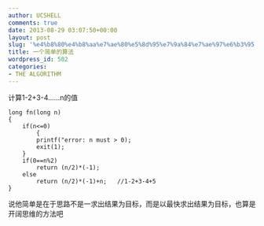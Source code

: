 ```yaml
---
author: UCSHELL
comments: true
date: 2013-08-29 03:07:50+00:00
layout: post
slug: '%e4%b8%80%e4%b8%aa%e7%ae%80%e5%8d%95%e7%9a%84%e7%ae%97%e6%b3%95'
title: 一个简单的算法
wordpress_id: 502
categories:
- THE ALGORITHM
---
```


计算1-2+3-4……n的值

    
     
    long fn(long n)   
    {   
    	if(n<=0)    	
            {    		
            printf("error: n must > 0);   
    		exit(1);   
    	}   
    	if(0==n%2)   
    		return (n/2)*(-1);   
    	else   
    		return (n/2)*(-1)+n;   //1-2+3-4+5
    }



说他简单是在于思路不是一求出结果为目标，而是以最快求出结果为目标，也算是开阔思维的方法吧
